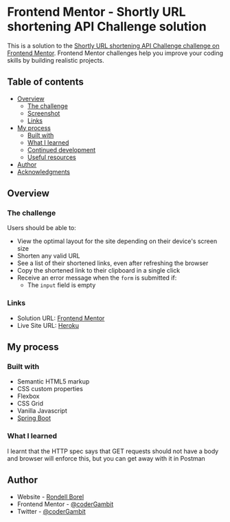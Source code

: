 # Frontend Mentor - Shortly URL shortening API Challenge solution

This is a solution to the [Shortly URL shortening API Challenge challenge on Frontend Mentor](https://www.frontendmentor.io/challenges/url-shortening-api-landing-page-2ce3ob-G). Frontend Mentor challenges help you improve your coding skills by building realistic projects. 

## Table of contents

- [Overview](#overview)
  - [The challenge](#the-challenge)
  - [Screenshot](#screenshot)
  - [Links](#links)
- [My process](#my-process)
  - [Built with](#built-with)
  - [What I learned](#what-i-learned)
  - [Continued development](#continued-development)
  - [Useful resources](#useful-resources)
- [Author](#author)
- [Acknowledgments](#acknowledgments)

## Overview

### The challenge

Users should be able to:

- View the optimal layout for the site depending on their device's screen size
- Shorten any valid URL
- See a list of their shortened links, even after refreshing the browser
- Copy the shortened link to their clipboard in a single click
- Receive an error message when the `form` is submitted if:
  - The `input` field is empty

### Links

- Solution URL: [Frontend Mentor](https://shrtco.de/Eq6AWD)
- Live Site URL: [Heroku](https://shrtco.de/ktzSir)

## My process

### Built with

- Semantic HTML5 markup
- CSS custom properties
- Flexbox
- CSS Grid
- Vanilla Javascript
- [Spring Boot](https://spring.io/projects/spring-boot)

### What I learned

I learnt that the HTTP spec says that GET requests should not have a body and browser will enforce this, but you can get away with it in Postman

## Author

- Website - [Rondell Borel](https://www.rondellborel.com)
- Frontend Mentor - [@coderGambit](https://www.frontendmentor.io/profile/coderGambit)
- Twitter - [@coderGambit](https://www.twitter.com/codergambit)